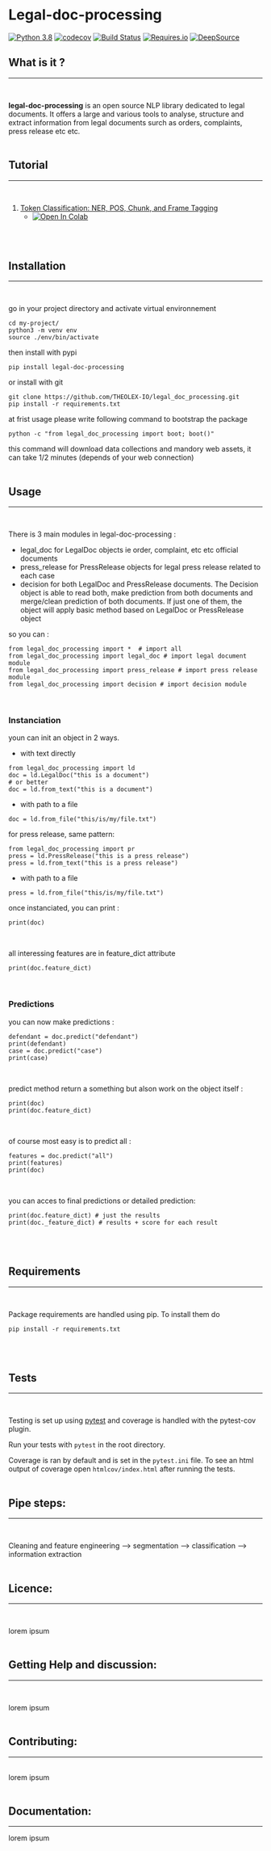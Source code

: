 # Legal-doc-processing

[![Python 3.8](https://img.shields.io/badge/python-3.8-blue.svg)](https://www.python.org/downloads/release/python-380/)
[![codecov](https://codecov.io/gh/THEOLEX-IO/legal_doc_processing/branch/master/graph/badge.svg)](https://codecov.io/gh/THEOLEX-IO/legal_doc_processing)
[![Build Status](https://travis-ci.org/mtchavez/python-package-boilerplate.png?branch=master)](https://travis-ci.org/mtchavez/python-package-boilerplate)
[![Requires.io](https://requires.io/github/mtchavez/python-package-boilerplate/requirements.svg?branch=master)](https://requires.io/github/mtchavez/python-package-boilerplate/requirements?branch=master)
[![DeepSource](https://deepsource.io/gh/THEOLEX-IO/legal_doc_processing.svg/?label=active+issues&show_trend=true)](https://deepsource.io/gh/THEOLEX-IO/legal_doc_processing/?ref=repository-badge)


## What is it ? 
-----------------------------------
<br>

**legal-doc-processing** is an open source NLP library dedicated to legal documents. It offers a large and various tools to analyse, structure and extract information from legal documents surch as orders, complaints, press release etc etc.
<br>
<br>


## Tutorial 
-----------------------------------
<br>

  1. [Token Classification: NER, POS, Chunk, and Frame Tagging](https://github.com/THEOLEX-IO/legal_doc_processing/blob/notebook/point-jawad/examples/first_tour.ipynb)
      - [![Open In Colab](https://colab.research.google.com/assets/colab-badge.svg)](https://colab.research.google.com/github/THEOLEX-IO/legal_doc_processing/blob/notebook/point-jawad/examples/first_tour.ipynb) 
<br>
<br>


## Installation
-------------------------------------
<br>

go in your project directory and activate virtual environnement
```
cd my-project/
python3 -m venv env
source ./env/bin/activate
```

then install with pypi
```
pip install legal-doc-processing
```

or install with git 
```
git clone https://github.com/THEOLEX-IO/legal_doc_processing.git
pip install -r requirements.txt
```

at frist usage please write following command to bootstrap the package
```
python -c "from legal_doc_processing import boot; boot()"
```
this command will download data collections and mandory web assets, it can take 1/2 minutes (depends of your web  connection)
<br>
<br>

## Usage
----------------------------------------------------
<br>

There is 3 main modules in legal-doc-processing : 
- legal_doc for LegalDoc objects ie order, complaint, etc etc official documents
- press_release for PressRelease objects for legal press release related to each case
- decision for both LegalDoc and PressRelease documents. The Decision object is able to read both, make prediction from both documents and merge/clean prediction of both documents. If just one of them, the object will apply basic method based on LegalDoc or PressRelease object

so you can :
```
from legal_doc_processing import *  # import all
from legal_doc_processing import legal_doc # import legal document module
from legal_doc_processing import press_release # import press release module
from legal_doc_processing import decision # import decision module
```
<br>

### Instanciation
youn can init an object in 2 ways.
* with text directly
```
from legal_doc_processing import ld
doc = ld.LegalDoc("this is a document")
# or better
doc = ld.from_text("this is a document")
```
* with path to a file
```
doc = ld.from_file("this/is/my/file.txt")
```

for press release, same pattern: 
```
from legal_doc_processing import pr
press = ld.PressRelease("this is a press release")
press = ld.from_text("this is a press release")
```
* with path to a file
```
press = ld.from_file("this/is/my/file.txt")
```

once instanciated, you can print : 
```
print(doc)
```
<br>

all interessing features are in feature_dict attribute
```
print(doc.feature_dict)
```
<br>

### Predictions

you can now make predictions : 
```
defendant = doc.predict("defendant")
print(defendant)
case = doc.predict("case")
print(case)
```
<br>

predict method return a something but alson work on the object itself : 
```
print(doc)
print(doc.feature_dict)
```
<br>

of course most easy is to predict all : 
```
features = doc.predict("all")
print(features)
print(doc)
```
<br>

you can acces to final predictions or detailed prediction: 
```
print(doc.feature_dict) # just the results
print(doc._feature_dict) # results + score for each result
```

<br>
<br>

## Requirements
-----------------------------------------------------
<br>

Package requirements are handled using pip. To install them do
```
pip install -r requirements.txt
```
<br>
<br>

## Tests
---------------------------------------------------------
<br>

Testing is set up using [pytest](http://pytest.org) and coverage is handled
with the pytest-cov plugin.

Run your tests with ```pytest``` in the root directory.

Coverage is ran by default and is set in the ```pytest.ini``` file.
To see an html output of coverage open ```htmlcov/index.html``` after running the tests.
<br>
<br>

## Pipe steps:  
-----------------------------------
<br>

Cleaning and feature engineering --> segmentation --> classification --> information extraction
<br>
<br>

## Licence:  
-----------------------------------
<br>

lorem ipsum
<br>
<br>

## Getting Help and discussion:  
-----------------------------------
<br>

lorem ipsum
<br>
<br>


## Contributing:  
-----------------------------------
<br>
lorem ipsum
<br>
<br>

## Documentation:  
-----------------------------------
lorem ipsum
<br>
<br>
